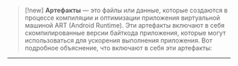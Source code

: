 
> [!new] 
> **Артефакты** — это файлы или данные, которые создаются в процессе компиляции и оптимизации приложения виртуальной машиной ART (Android Runtime). Эти артефакты включают в себя скомпилированные версии байткода приложения, которые могут использоваться для ускорения выполнения приложения. Вот подробное объяснение, что включают в себя эти артефакты:

---
